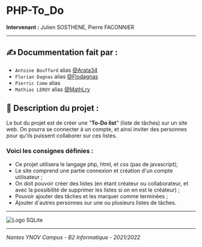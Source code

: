 # PHP-To_Do

**Intervenant :** Julien SOSTHENE, Pierre FACONNIER
***

## ✍ Docummentation fait par :
- ``Antoine Bouffard`` alias [@Arata34](https://github.com/Arata34)
- ``Florian Dagnas`` alias [@Flodagnas](https://github.com/Flodagnas)
- ``Pierric Come`` alias []()
- ``Mathias LEROY`` alias [@MathLry](https://github.com/MathLry)

## 📁 Description du projet :
Le but du projet est de créer une "**To-Do list**" (liste de tâches) sur un site web. On pourra se connecter à un compte, et ainsi inviter des personnes pour qu'ils puissent collaborer sur ces listes.

### Voici les consignes définies :
- Ce projet utilisera le langage php, html, et css (pas de javascript);
- Le site comprend une partie connexion et création d'un compte utilisateur ;
- On doit pouvoir créer des listes (en étant créateur ou collaborateur, et avec la possibilité de supprimer les listes si on en est le créateur) ;
- Pouvoir ajouter des tâches et les marquer comme terminées ;
- Ajouter d'autres personnes sur une ou plusieurs listes de tâches.

***
![Logo SQLite](https://external-content.duckduckgo.com/iu/?u=https%3A%2F%2Ftse1.mm.bing.net%2Fth%3Fid%3DOIP.J0lWJeETJa4JmZxsKtZogQHaDg%26pid%3DApi&f=1)

***
*Nantes YNOV Campus - B2 Informatique - 2021/2022*
